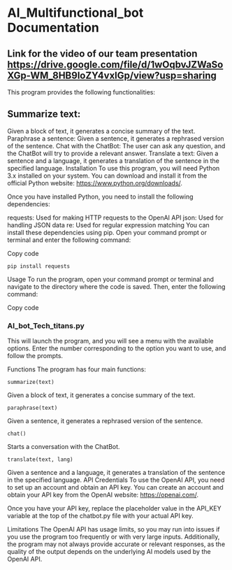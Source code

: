 ﻿# AI_Multifunctional_bot Documentation

## Link for the video of our team presentation https://drive.google.com/file/d/1wOqbvJZWaSoXGp-WM_8HB9loZY4vxlGp/view?usp=sharing

This program provides the following functionalities:

## Summarize text:
Given a block of text, it generates a concise summary of the text.
Paraphrase a sentence: Given a sentence, it generates a rephrased version of the sentence.
Chat with the ChatBot: The user can ask any question, and the ChatBot will try to provide a relevant answer.
Translate a text: Given a sentence and a language, it generates a translation of the sentence in the specified language.
Installation
To use this program, you will need Python 3.x installed on your system. You can download and install it from the official Python website: https://www.python.org/downloads/.

Once you have installed Python, you need to install the following dependencies:

requests: Used for making HTTP requests to the OpenAI API
json: Used for handling JSON data
re: Used for regular expression matching
You can install these dependencies using pip. Open your command prompt or terminal and enter the following command:

Copy code
```
pip install requests
```
Usage
To run the program, open your command prompt or terminal and navigate to the directory where the code is saved. Then, enter the following command:

Copy code
### AI_bot_Tech_titans.py
This will launch the program, and you will see a menu with the available options. Enter the number corresponding to the option you want to use, and follow the prompts.

Functions
The program has four main functions:

```
summarize(text)
```
Given a block of text, it generates a concise summary of the text.
```
paraphrase(text)
```
Given a sentence, it generates a rephrased version of the sentence.
```
chat()
```
Starts a conversation with the ChatBot.
```
translate(text, lang)
```
Given a sentence and a language, it generates a translation of the sentence in the specified language.
API Credentials
To use the OpenAI API, you need to set up an account and obtain an API key. You can create an account and obtain your API key from the OpenAI website: https://openai.com/.

Once you have your API key, replace the placeholder value in the API_KEY variable at the top of the chatbot.py file with your actual API key.

Limitations
The OpenAI API has usage limits, so you may run into issues if you use the program too frequently or with very large inputs. Additionally, the program may not always provide accurate or relevant responses, as the quality of the output depends on the underlying AI models used by the OpenAI API.
